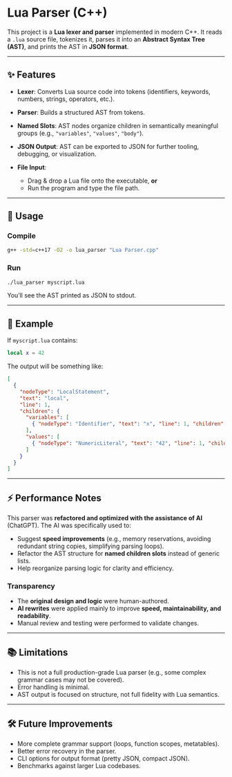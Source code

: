 # Lua Parser (C++)

This project is a **Lua lexer and parser** implemented in modern C++.
It reads a `.lua` source file, tokenizes it, parses it into an **Abstract Syntax Tree (AST)**, and prints the AST in **JSON format**.

---

## ✨ Features

* **Lexer**: Converts Lua source code into tokens (identifiers, keywords, numbers, strings, operators, etc.).
* **Parser**: Builds a structured AST from tokens.
* **Named Slots**: AST nodes organize children in semantically meaningful groups (e.g., `"variables"`, `"values"`, `"body"`).
* **JSON Output**: AST can be exported to JSON for further tooling, debugging, or visualization.
* **File Input**:

  * Drag & drop a Lua file onto the executable, **or**
  * Run the program and type the file path.

---

## 🚀 Usage

### Compile

```bash
g++ -std=c++17 -O2 -o lua_parser "Lua Parser.cpp"
```

### Run

```bash
./lua_parser myscript.lua
```

You’ll see the AST printed as JSON to stdout.

---

## 🔧 Example

If `myscript.lua` contains:

```lua
local x = 42
```

The output will be something like:

```json
[
  {
    "nodeType": "LocalStatement",
    "text": "local",
    "line": 1,
    "children": {
      "variables": [
        { "nodeType": "Identifier", "text": "x", "line": 1, "children": {} }
      ],
      "values": [
        { "nodeType": "NumericLiteral", "text": "42", "line": 1, "children": {} }
      ]
    }
  }
]
```

---

## ⚡ Performance Notes

This parser was **refactored and optimized with the assistance of AI** (ChatGPT).
The AI was specifically used to:

* Suggest **speed improvements** (e.g., memory reservations, avoiding redundant string copies, simplifying parsing loops).
* Refactor the AST structure for **named children slots** instead of generic lists.
* Help reorganize parsing logic for clarity and efficiency.

### Transparency

* The **original design and logic** were human-authored.
* **AI rewrites** were applied mainly to improve **speed, maintainability, and readability**.
* Manual review and testing were performed to validate changes.

---

## 📚 Limitations

* This is not a full production-grade Lua parser (e.g., some complex grammar cases may not be covered).
* Error handling is minimal.
* AST output is focused on structure, not full fidelity with Lua semantics.

---

## 🛠 Future Improvements

* More complete grammar support (loops, function scopes, metatables).
* Better error recovery in the parser.
* CLI options for output format (pretty JSON, compact JSON).
* Benchmarks against larger Lua codebases.
